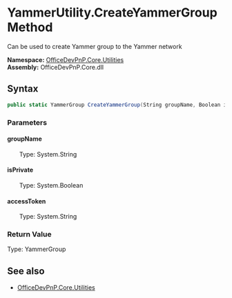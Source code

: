 # YammerUtility.CreateYammerGroup Method  
Can be used to create Yammer group to the Yammer network  

**Namespace:** [OfficeDevPnP.Core.Utilities](OfficeDevPnP.Core.Utilities.md)  
**Assembly:** OfficeDevPnP.Core.dll  
## Syntax
```C#
public static YammerGroup CreateYammerGroup(String groupName, Boolean isPrivate, String accessToken)
```
### Parameters
#### groupName  
&emsp;&emsp;Type: System.String  

#### isPrivate  
&emsp;&emsp;Type: System.Boolean  

#### accessToken  
&emsp;&emsp;Type: System.String  

### Return Value
Type: YammerGroup  


## See also
- [OfficeDevPnP.Core.Utilities](OfficeDevPnP.Core.Utilities.md)
